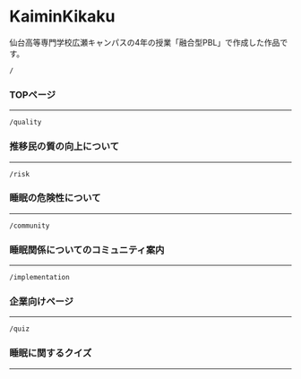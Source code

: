 # KaiminKikaku
仙台高等専門学校広瀬キャンパスの4年の授業「融合型PBL」で作成した作品です。

`/` 
### TOPページ
---

`/quality`  
### 推移民の質の向上について
---

`/risk` 
### 睡眠の危険性について
---

`/community`  
### 睡眠関係についてのコミュニティ案内
---

`/implementation` 
### 企業向けページ
---

`/quiz` 
### 睡眠に関するクイズ
---
